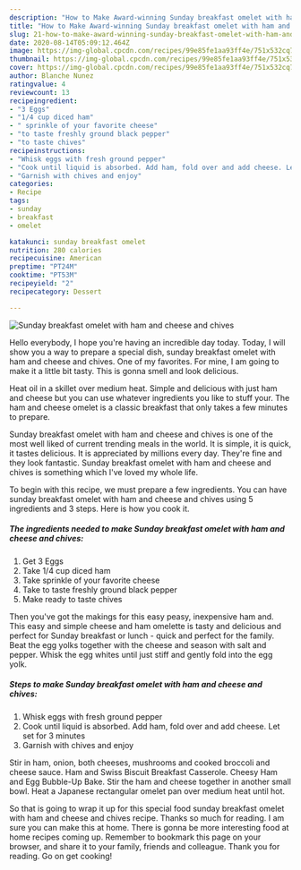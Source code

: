 ```yaml
---
description: "How to Make Award-winning Sunday breakfast omelet with ham and cheese and chives"
title: "How to Make Award-winning Sunday breakfast omelet with ham and cheese and chives"
slug: 21-how-to-make-award-winning-sunday-breakfast-omelet-with-ham-and-cheese-and-chives
date: 2020-08-14T05:09:12.464Z
image: https://img-global.cpcdn.com/recipes/99e85fe1aa93ff4e/751x532cq70/sunday-breakfast-omelet-with-ham-and-cheese-and-chives-recipe-main-photo.jpg
thumbnail: https://img-global.cpcdn.com/recipes/99e85fe1aa93ff4e/751x532cq70/sunday-breakfast-omelet-with-ham-and-cheese-and-chives-recipe-main-photo.jpg
cover: https://img-global.cpcdn.com/recipes/99e85fe1aa93ff4e/751x532cq70/sunday-breakfast-omelet-with-ham-and-cheese-and-chives-recipe-main-photo.jpg
author: Blanche Nunez
ratingvalue: 4
reviewcount: 13
recipeingredient:
- "3 Eggs"
- "1/4 cup diced ham"
- " sprinkle of your favorite cheese"
- "to taste freshly ground black pepper"
- "to taste chives"
recipeinstructions:
- "Whisk eggs with fresh ground pepper"
- "Cook until liquid is absorbed. Add ham, fold over and add cheese. Let set for 3 minutes"
- "Garnish with chives and enjoy"
categories:
- Recipe
tags:
- sunday
- breakfast
- omelet

katakunci: sunday breakfast omelet 
nutrition: 280 calories
recipecuisine: American
preptime: "PT24M"
cooktime: "PT53M"
recipeyield: "2"
recipecategory: Dessert

---
```



![Sunday breakfast omelet with ham and cheese and chives](https://img-global.cpcdn.com/recipes/99e85fe1aa93ff4e/751x532cq70/sunday-breakfast-omelet-with-ham-and-cheese-and-chives-recipe-main-photo.jpg)

Hello everybody, I hope you're having an incredible day today. Today, I will show you a way to prepare a special dish, sunday breakfast omelet with ham and cheese and chives. One of my favorites. For mine, I am going to make it a little bit tasty. This is gonna smell and look delicious.

Heat oil in a skillet over medium heat. Simple and delicious with just ham and cheese but you can use whatever ingredients you like to stuff your. The ham and cheese omelet is a classic breakfast that only takes a few minutes to prepare.

Sunday breakfast omelet with ham and cheese and chives is one of the most well liked of current trending meals in the world. It is simple, it is quick, it tastes delicious. It is appreciated by millions every day. They're fine and they look fantastic. Sunday breakfast omelet with ham and cheese and chives is something which I've loved my whole life.


To begin with this recipe, we must prepare a few ingredients. You can have sunday breakfast omelet with ham and cheese and chives using 5 ingredients and 3 steps. Here is how you cook it.

<!--inarticleads1-->

##### The ingredients needed to make Sunday breakfast omelet with ham and cheese and chives:

1. Get 3 Eggs
1. Take 1/4 cup diced ham
1. Take  sprinkle of your favorite cheese
1. Take to taste freshly ground black pepper
1. Make ready to taste chives


Then you&#39;ve got the makings for this easy peasy, inexpensive ham and. This easy and simple cheese and ham omelette is tasty and delicious and perfect for Sunday breakfast or lunch - quick and perfect for the family. Beat the egg yolks together with the cheese and season with salt and pepper. Whisk the egg whites until just stiff and gently fold into the egg yolk. 

<!--inarticleads2-->

##### Steps to make Sunday breakfast omelet with ham and cheese and chives:

1. Whisk eggs with fresh ground pepper
1. Cook until liquid is absorbed. Add ham, fold over and add cheese. Let set for 3 minutes
1. Garnish with chives and enjoy


Stir in ham, onion, both cheeses, mushrooms and cooked broccoli and cheese sauce. Ham and Swiss Biscuit Breakfast Casserole. Cheesy Ham and Egg Bubble-Up Bake. Stir the ham and cheese together in another small bowl. Heat a Japanese rectangular omelet pan over medium heat until hot. 

So that is going to wrap it up for this special food sunday breakfast omelet with ham and cheese and chives recipe. Thanks so much for reading. I am sure you can make this at home. There is gonna be more interesting food at home recipes coming up. Remember to bookmark this page on your browser, and share it to your family, friends and colleague. Thank you for reading. Go on get cooking!
